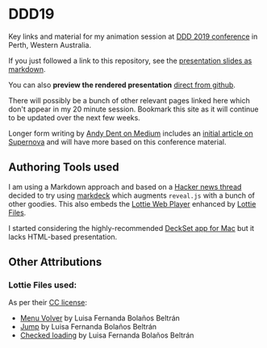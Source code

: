 # DDD19
Key links and material for my animation session at [DDD 2019 conference][ddd] in Perth, Western Australia.

If you just followed a link to this repository, see the [presentation slides as markdown](./slides.md).

You can also **preview the rendered presentation** [direct from github][prev].

There will possibly be a bunch of other relevant pages linked here which don't appear in my 20 minute session. Bookmark this site as it will continue to be updated over the next few weeks.

Longer form writing by [Andy Dent on Medium][adMedium] includes an [initial article on Supernova][sn1] and will have more based on this conference material.

## Authoring Tools used
I am using a Markdown approach and based on a [Hacker news thread][hn] decided to try using [markdeck][md] which augments `reveal.js` with a bunch of other goodies. This also embeds the [Lottie Web Player][lottieWeb] enhanced by [Lottie Files][lottiefiles].

I started considering the highly-recommended [DeckSet app for Mac][deckset] but it lacks HTML-based presentation.

## Other Attributions

### Lottie Files used:

As per their [CC license][lottieCC]: 

- [Menu Volver][926] by Luisa Fernanda Bolaños Beltrán
- [Jump][8103] by Luisa Fernanda Bolaños Beltrán
- [Checked loading][961] by Luisa Fernanda Bolaños Beltrán

[ddd]: https://dddperth.com/
[md]: https://github.com/arnehilmann/markdeck
[hn]: https://news.ycombinator.com/item?id=18863691
[deckset]: https://www.deckset.com/
[prev]: http://htmlpreview.github.io/?https://github.com/AndyDentFree/DDD19/blob/master/deck/index.html#/anyone-can-animate
[926]: https://lottiefiles.com/926-menu-volver
[8103]: https://lottiefiles.com/8103-jump
[961]: https://lottiefiles.com/961-checked-loading
[lottieCC]: https://lottiefiles.com/page/license
[adMedium]: https://medium.com/@andydentperth
[sn1]: https://uxdesign.cc/supernova-exploding-design-tool-myths-5135d9f6e2fe
[lottieWeb]: https://lottiefiles.com/web-player
[lottiefiles]: https://lottiefiles.com/
